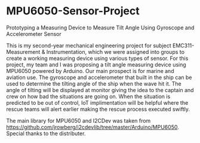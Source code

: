 # MPU6050-Sensor-Project
Prototyping a Measuring Device to Measure Tilt Angle Using Gyroscope and Accelerometer Sensor

This is my second-year mechanical engineering project for subject EMC311-Measurement & Instrumentation, which we were assigned into groups to create a working measuring device using various types of sensor. For this project, my team and I was proposing a tilt angle measuring device using MPU6050 powered by Arduino. Our main prospect is for marine and aviation use. The gyroscope and accelerometer that built in the ship can be used to determine the tilting angle of the ship when the wave hit it. The angle of tilting will be displayed at monitor giving the idea to the captain and crew on how bad the situations are going on. When the situation is predicted to be out of control, IoT implimentation will be helpful where the rescue teams will alert earlier making the rescue process executed swiftly.

The main library for MPU6050 and I2CDev was taken from https://github.com/jrowberg/i2cdevlib/tree/master/Arduino/MPU6050.
Special thanks to the distributer.
